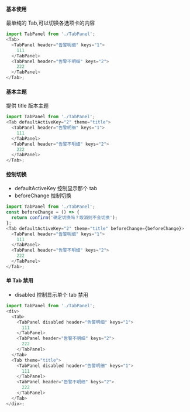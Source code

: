 #### 基本使用

最单纯的 Tab,可以切换各选项卡的内容

```js
import TabPanel from './TabPanel';
<Tab>
  <TabPanel header="告警明细" keys="1">
    111
  </TabPanel>
  <TabPanel header="告警不明细" keys="2">
    222
  </TabPanel>
</Tab>;
```

#### 基本主题

提供 title 版本主题

```js
import TabPanel from './TabPanel';
<Tab defaultActiveKey="2" theme="title">
  <TabPanel header="告警明细" keys="1">
    111
  </TabPanel>
  <TabPanel header="告警不明细" keys="2">
    222
  </TabPanel>
</Tab>;
```

#### 控制切换

- defaultActiveKey 控制显示那个 tab
- beforeChange 控制切换

```js
import TabPanel from './TabPanel';
const beforeChange = () => {
  return confirm('确定切换吗？取消则不会切换');
};
<Tab defaultActiveKey="2" theme="title" beforeChange={beforeChange}>
  <TabPanel header="告警明细" keys="1">
    111
  </TabPanel>
  <TabPanel header="告警不明细" keys="2">
    222
  </TabPanel>
</Tab>;
```

#### 单 Tab 禁用

- disabled 控制显示单个 tab 禁用

```js
import TabPanel from './TabPanel';
<div>
  <Tab>
    <TabPanel disabled header="告警明细" keys="1">
      111
    </TabPanel>
    <TabPanel header="告警不明细" keys="2">
      222
    </TabPanel>
  </Tab>
  <Tab theme="title">
    <TabPanel disabled header="告警明细" keys="1">
      111
    </TabPanel>
    <TabPanel header="告警不明细" keys="2">
      222
    </TabPanel>
  </Tab>
</div>;
```
